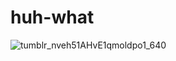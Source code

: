 # huh-what


![tumblr_nveh51AHvE1qmoldpo1_640](https://github.com/user-attachments/assets/53a63ec7-15d4-410c-9749-b677129273e8)

